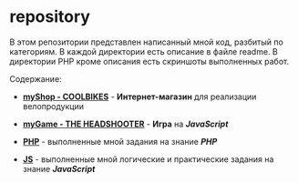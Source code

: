 # repository
В этом репозитории представлен написанный мной код, разбитый по категориям. 
В каждой директории есть описание в файле readme. 
В директории PHP кроме описания есть скриншоты выполненных работ.

Содержание:
* **[myShop - COOLBIKES](https://github.com/segakuz/repository/blob/master/PHP/myShop%20-%20COOLBIKES#myshop---coolbikes)** - 
**Интернет-магазин** для реализации велопродукции


* **[myGame - THE HEADSHOOTER](https://github.com/segakuz/repository/tree/master/JS/myGame%20-%20THE%20HEADSHOOTER#mygame---the-headshooter)** - 
**Игра** на ***JavaScript***

* **[PHP](https://github.com/segakuz/repository/tree/master/PHP#php)** - 
выполненные мной задания на знание ***PHP***

* **[JS](https://github.com/segakuz/repository/tree/master/JS#js)** - 
выполненные мной логические и практические задания на знание ***JavaScript***
